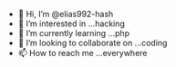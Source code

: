 - 👋 Hi, I’m @elias992-hash
- 👀 I’m interested in ...hacking
- 🌱 I’m currently learning ...php
- 💞️ I’m looking to collaborate on ...coding
- 📫 How to reach me ...everywhere

<!---
elias992-hash/elias992-hash is a ✨ special ✨ repository because its `README.md` (this file) appears on your GitHub profile.
You can click the Preview link to take a look at your changes.
--->
